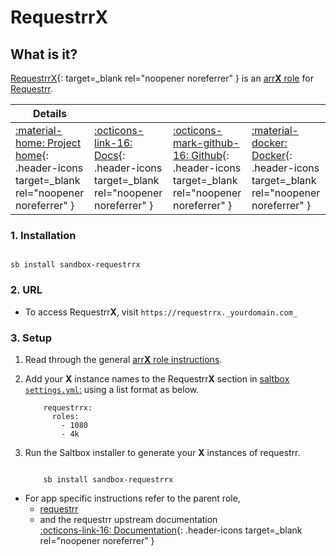 # Requestrr**X**

## What is it?

[RequestrrX](https://github.com/darkalfx/requestrr){: target=_blank rel="noopener noreferrer" } is an [arr**X** role](arrx.md) for [Requestrr](../../sandbox/apps/requestrr.md).

| Details     |             |             |             |
|-------------|-------------|-------------|-------------|
| [:material-home: Project home](https://github.com/darkalfx/requestrr){: .header-icons target=_blank rel="noopener noreferrer" } | [:octicons-link-16: Docs](https://github.com/darkalfx/requestrr/wiki){: .header-icons target=_blank rel="noopener noreferrer" } | [:octicons-mark-github-16: Github](https://github.com/darkalfx/requestrr){: .header-icons target=_blank rel="noopener noreferrer" } | [:material-docker: Docker](https://hub.docker.com/r/hotio/requestrr){: .header-icons target=_blank rel="noopener noreferrer" }|

### 1. Installation

``` shell

sb install sandbox-requestrrx

```

### 2. URL

- To access Requestrr**X**, visit `https://requestrrx._yourdomain.com_`

### 3. Setup

1. Read through the general [arr**X** role instructions](arrx.md).

2. Add your **X** instance names to the Requestrr**X** section in [saltbox `settings.yml`:](../settings.md) using a list format as below.

    ``` { .yaml }
        requestrrx:
          roles:
            - 1080
            - 4k
    ```

3. Run the Saltbox installer to generate your **X** instances of requestrr.

      ``` { .shell }

          sb install sandbox-requestrrx

      ```

- For app specific instructions refer to the parent role,
  - [requestrr](../../sandbox/apps/requestrr.md)<Br/>
  - and the requestrr upstream documentation <BR/>
       [:octicons-link-16: Documentation](https://github.com/darkalfx/requestrr/wiki){: .header-icons target=_blank rel="noopener noreferrer" }
